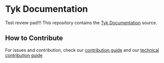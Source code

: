 # Tyk Documentation

Test review pad!!!
This repository contains the [Tyk Documentation](https://tyk.io/docs/) source.

## How to Contribute
For issues and contribution, check our [contribution guide](./CONTRIBUTING.md) and our [technical contribution guide](./CONTRIBUTING-TECHNICAL-GUIDE.md)
